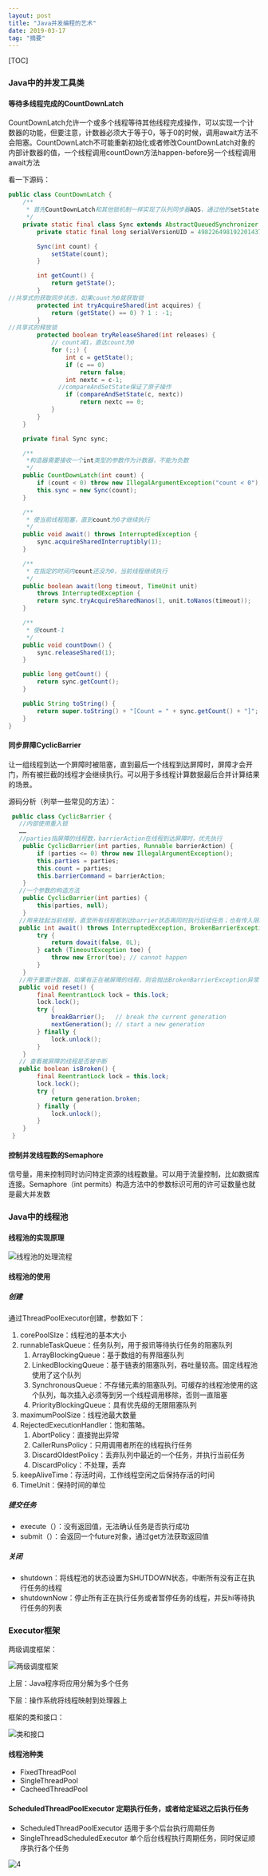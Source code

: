 ```yaml
---
layout: post
title: "Java并发编程的艺术"
date: 2019-03-17   
tag: "摘要" 
---
```


[TOC]



### Java中的并发工具类

#### 等待多线程完成的CountDownLatch

CountDownLatch允许一个或多个线程等待其他线程完成操作，可以实现一个计数器的功能，但要注意，计数器必须大于等于0，等于0的时候，调用await方法不会阻塞。CountDownLatch不可能重新初始化或者修改CountDownLatch对象的内部计数器的值，一个线程调用countDown方法happen-before另一个线程调用await方法

看一下源码：

```java
public class CountDownLatch {
    /**
     * 首先CountDownLatch和其他锁机制一样实现了队列同步器AQS，通过他的setState、getCount、和tryxxx方法实现同步操作
     */
    private static final class Sync extends AbstractQueuedSynchronizer {
        private static final long serialVersionUID = 4982264981922014374L;

        Sync(int count) {
            setState(count);
        }

        int getCount() {
            return getState();
        }
//共享式的获取同步状态，如果count为0就获取锁
        protected int tryAcquireShared(int acquires) {
            return (getState() == 0) ? 1 : -1;
        }
//共享式的释放锁
        protected boolean tryReleaseShared(int releases) {
            // count减1，直达count为0
            for (;;) {
                int c = getState();
                if (c == 0)
                    return false;
                int nextc = c-1;
              //compareAndSetState保证了原子操作
                if (compareAndSetState(c, nextc))
                    return nextc == 0;
            }
        }
    }

    private final Sync sync;

    /**
     *构造器需要接收一个int类型的参数作为计数器，不能为负数
     */
    public CountDownLatch(int count) {
        if (count < 0) throw new IllegalArgumentException("count < 0");
        this.sync = new Sync(count);
    }

    /**
     * 使当前线程阻塞，直到count为0才继续执行
     */
    public void await() throws InterruptedException {
        sync.acquireSharedInterruptibly(1);
    }

    /**
     * 在指定的时间内count还没为0，当前线程继续执行
     */
    public boolean await(long timeout, TimeUnit unit)
        throws InterruptedException {
        return sync.tryAcquireSharedNanos(1, unit.toNanos(timeout));
    }

    /**
     * 使count-1
     */
    public void countDown() {
        sync.releaseShared(1);
    }

    public long getCount() {
        return sync.getCount();
    }

    public String toString() {
        return super.toString() + "[Count = " + sync.getCount() + "]";
    }
}

```

  #### 同步屏障CyclicBarrier

让一组线程到达一个屏障时被阻塞，直到最后一个线程到达屏障时，屏障才会开门，所有被拦截的线程才会继续执行。可以用于多线程计算数据最后合并计算结果的场景。

源码分析（列举一些常见的方法）：

```java
 public class CyclicBarrier {
   //内部使用重入锁
   ……
   //parties指屏障的线程数，barrierAction在线程到达屏障时，优先执行
    public CyclicBarrier(int parties, Runnable barrierAction) {
        if (parties <= 0) throw new IllegalArgumentException();
        this.parties = parties;
        this.count = parties;
        this.barrierCommand = barrierAction;
    }
   //一个参数的构造方法
    public CyclicBarrier(int parties) {
        this(parties, null);
    }
   //用来挂起当前线程，直至所有线程都到达barrier状态再同时执行后续任务；也有传入限制时间的await
   public int await() throws InterruptedException, BrokenBarrierException {
        try {
            return dowait(false, 0L);
        } catch (TimeoutException toe) {
            throw new Error(toe); // cannot happen
        }
    }
   //用于重置计数器，如果有正在被屏障的线程，则会抛出BrokenBarrierException异常
   public void reset() {
        final ReentrantLock lock = this.lock;
        lock.lock();
        try {
            breakBarrier();   // break the current generation
            nextGeneration(); // start a new generation
        } finally {
            lock.unlock();
        }
    }
   // 查看被屏障的线程是否被中断
   public boolean isBroken() {
        final ReentrantLock lock = this.lock;
        lock.lock();
        try {
            return generation.broken;
        } finally {
            lock.unlock();
        }
    }
 }
```

#### 控制并发线程数的Semaphore

信号量，用来控制同时访问特定资源的线程数量。可以用于流量控制，比如数据库连接。Semaphore（int permits）构造方法中的参数标识可用的许可证数量也就是最大并发数

### Java中的线程池

#### 线程池的实现原理

![线程池的处理流程](https://raw.githubusercontent.com/yuanyi0510/yuanyi0510.github.io/master/images/bolg_images/%E8%AF%BB%E4%B9%A6%E7%AC%94%E8%AE%B0/java%E5%B9%B6%E5%8F%91%E7%9A%84%E8%89%BA%E6%9C%AF/1.jpg)

#### 线程池的使用

##### 创建

通过ThreadPoolExecutor创建，参数如下：

1. corePoolSIze：线程池的基本大小
2. runnableTaskQueue：任务队列，用于报讯等待执行任务的阻塞队列
   1. ArrayBlockingQueue：基于数组的有界阻塞队列
   2. LinkedBlockingQueue：基于链表的阻塞队列，吞吐量较高。固定线程池使用了这个队列
   3. SynchronousQueue：不存储元素的阻塞队列。可缓存的线程池使用的这个队列，每次插入必须等到另一个线程调用移除，否则一直阻塞
   4. PriorityBlockingQueue：具有优先级的无限阻塞队列
3. maximumPoolSize：线程池最大数量
4. RejectedExecutionHandler：饱和策略。
   1. AbortPolicy：直接抛出异常
   2. CallerRunsPolicy：只用调用者所在的线程执行任务
   3. DiscardOldestPolicy：丢弃队列中最近的一个任务，并执行当前任务
   4. DiscardPolicy：不处理，丢弃
5. keepAliveTime：存活时间，工作线程空闲之后保持存活的时间
6. TimeUnit：保持时间的单位

##### 提交任务

- execute（）：没有返回值，无法确认任务是否执行成功
- submit（）：会返回一个future对象，通过get方法获取返回值

##### 关闭

- shutdown：将线程池的状态设置为SHUTDOWN状态，中断所有没有正在执行任务的线程
- shutdownNow：停止所有正在执行任务或者暂停任务的线程，并反hi等待执行任务的列表

### Executor框架

两级调度框架：

![两级调度框架](https://raw.githubusercontent.com/yuanyi0510/yuanyi0510.github.io/master/images/bolg_images/%E8%AF%BB%E4%B9%A6%E7%AC%94%E8%AE%B0/java%E5%B9%B6%E5%8F%91%E7%9A%84%E8%89%BA%E6%9C%AF/2.jpg)

上层：Java程序将应用分解为多个任务

下层：操作系统将线程映射到处理器上

框架的类和接口：

![类和接口](https://raw.githubusercontent.com/yuanyi0510/yuanyi0510.github.io/master/images/bolg_images/%E8%AF%BB%E4%B9%A6%E7%AC%94%E8%AE%B0/java%E5%B9%B6%E5%8F%91%E7%9A%84%E8%89%BA%E6%9C%AF/3.jpg)


#### 线程池种类
- FixedThreadPool 
- SingleThreadPool
- CacheedThreadPool


#### ScheduledThreadPoolExecutor 定期执行任务，或者给定延迟之后执行任务

- ScheduledThreadPoolExecutor  适用于多个后台执行周期任务
- SingleThreadScheduledExecutor 单个后台线程执行周期任务，同时保证顺序执行各个任务

![4](https://raw.githubusercontent.com/yuanyi0510/yuanyi0510.github.io/master/images/bolg_images/%E8%AF%BB%E4%B9%A6%E7%AC%94%E8%AE%B0/java%E5%B9%B6%E5%8F%91%E7%9A%84%E8%89%BA%E6%9C%AF/4.jpg)






